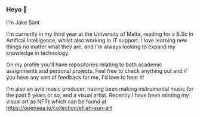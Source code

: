 ### Heyo 👋

I'm Jake Sant

I'm currently in my third year at the University of Malta, reading for a B.Sc in Artifical Intelligence, whilst also working in IT support. I love learning new things no matter what
they are, and I'm always looking to expand my knowledge in technology.

On my profile you'll have repositories relating to both academic assignments and personal projects. Feel free to check anything out and if you
have any sort of feedback for me, I'd love to hear it!

I'm also an avid music producer, having been making instrumental music for the past 5 years or so, and a visual artist. Recently I have been minting my visual art as NFTs which can be found at https://opensea.io/collection/elijah-sun-art

<!--
**jakesant/jakesant** is a ✨ _special_ ✨ repository because its `README.md` (this file) appears on your GitHub profile.

Here are some ideas to get you started:

- 🔭 I’m currently working on ...
- 🌱 I’m currently learning ...
- 👯 I’m looking to collaborate on ...
- 🤔 I’m looking for help with ...
- 💬 Ask me about ...
- 📫 How to reach me: ...
- 😄 Pronouns: ...
- ⚡ Fun fact: ...
-->
